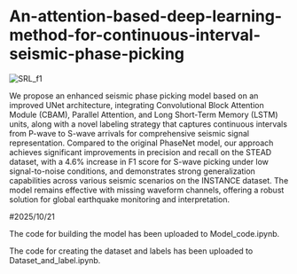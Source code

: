 # An-attention-based-deep-learning-method-for-continuous-interval-seismic-phase-picking

![SRL_f1](https://github.com/user-attachments/assets/38278b1f-4495-4935-afee-0b1da2e2e244)

We propose an enhanced seismic phase picking model based on an improved UNet architecture, integrating Convolutional Block Attention Module (CBAM), Parallel Attention, and Long Short-Term Memory (LSTM) units, along with a novel labeling strategy that captures continuous intervals from P-wave to S-wave arrivals for comprehensive seismic signal representation. Compared to the original PhaseNet model, our approach achieves significant improvements in precision and recall on the STEAD dataset, with a 4.6% increase in F1 score for S-wave picking under low signal-to-noise conditions, and demonstrates strong generalization capabilities across various seismic scenarios on the INSTANCE dataset. The model remains effective with missing waveform channels, offering a robust solution for global earthquake monitoring and interpretation.

#2025/10/21

The code for building the model has been uploaded to Model_code.ipynb.

The code for creating the dataset and labels has been uploaded to Dataset_and_label.ipynb.

